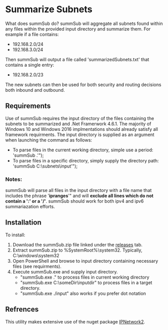# Summarize Subnets

What does summSub do?  summSub will aggregate all subnets found within any files within the provided input directory and  summarize them.  For example if a file contains:

* 192.168.2.0/24
* 192.168.3.0/24

Then summSub will output a file called 'summarizedSubnets.txt' that contains a single entry:

* 192.168.2.0/23

The new subnets can then be used for both security and routing decisions both inbound and outbound.  

## Requirements

Use of summSub requires the input directory of the files containing the subnets to be summarized and .Net Framerwork 4.6.1.  The majority of Windows 10 and Windows 2016 implmentations should already satisfy all framework requirments.  The input directory is supplied as an argument when launching the command as follows:

* To parse files in the current working directory, simple use a period:  'summSub .'");
* To parse files in a specific directory, simply supply the directory path: 'summSub C:\subnets\input'");
### Notes:  

summSub will parse all files in the input directory with a file name that includes the phrase '**ipranges**'" and will **exclude all lines which do not contain a ':' or a '/'**.  summSub should work for both ipv4 and ipv6 summariazation efforts.

## Installation

To install:

1. Download the summSub.zip file linked under the [releases](https://github.com/ExchMaster/summSub/releases) tab.
2. Extract summSub.zip to %SystemRoot%\system32. Typically, C:\windows\system32
3. Open PowerShell and browse to input directory containing necessary files (see requirments).
4. Execute summSub.exe and supply input directory.  
    * "summSub.exe ." to process files in current working directory
    * "summSub.exe C:\someDir\inputdir" to process files in a target directory.
    * "summSub.exe ./input" also works if you prefer dot notation

## Refrences

This utility makes extensive use of the nuget package [IPNetwork2](https://github.com/lduchosal/ipnetwork).  